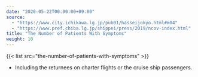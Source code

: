 ```yaml
---
date: "2020-05-22T00:00:00+09:00"
source:
  - "https://www.city.ichikawa.lg.jp/pub01/hasseijokyo.html#m04"
  - "https://www.pref.chiba.lg.jp/shippei/press/2019/ncov-index.html"
title: "The Number of Patients With Symptoms"
weight: 10
---
```


{{< list src="the-number-of-patients-with-symptoms" >}}

- Including the returnees on charter flights or the cruise ship passengers.
